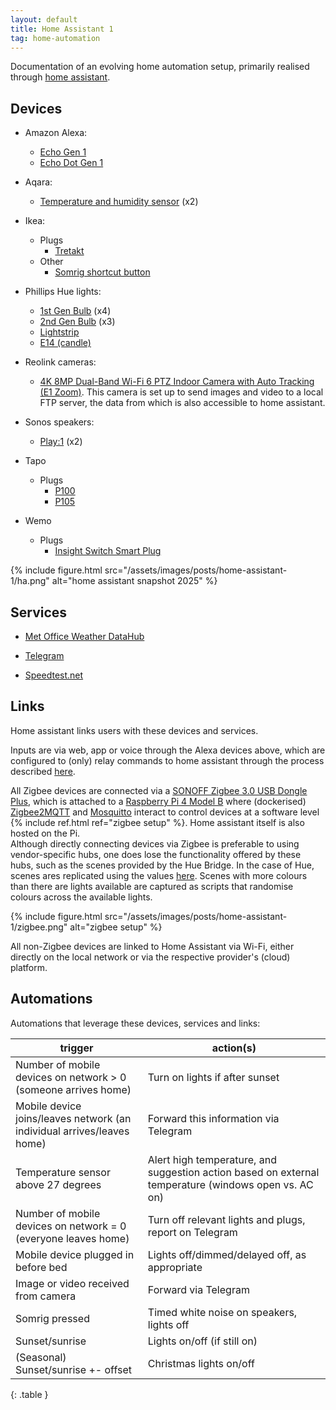 ```yaml
---
layout: default
title: Home Assistant 1
tag: home-automation
---
```


Documentation of an evolving home automation setup, primarily realised through [home assistant](https://www.home-assistant.io/).

## Devices 

- Amazon Alexa:
    - [Echo Gen 1](https://www.dimensions.com/element/amazon-echo-1st-gen) 
    - [Echo Dot Gen 1 ](https://www.dimensions.com/element/amazon-echo-dot-1st-gen)

- Aqara:
    - [Temperature and humidity sensor](https://www.zigbee2mqtt.io/devices/WSDCGQ11LM.html#aqara-wsdcgq11lm) (x2)

- Ikea:
    - Plugs
        - [Tretakt](https://www.ikea.com/gb/en/p/tretakt-plug-smart-80556514/)
    - Other
        - [Somrig shortcut button](https://www.zigbee2mqtt.io/devices/E2213.html)

- Phillips Hue lights: 
    - [1st Gen Bulb](https://www.zigbee2mqtt.io/devices/9290012573A.html#philips-9290012573a) (x4)
    - [2nd Gen Bulb](https://www.zigbee2mqtt.io/devices/9290012573A.html#philips-9290012573a) (x3)
    - [Lightstrip](https://www.zigbee2mqtt.io/devices/915005106701.html) 
    - [E14 (candle)](https://www.zigbee2mqtt.io/devices/929002294203.html#philips-929002294203)

- Reolink cameras:
    - [4K 8MP Dual-Band Wi-Fi 6 PTZ Indoor Camera with Auto Tracking (E1 Zoom)](https://reolink.com/product/e1-zoom/). 
    This camera is set up to send images and video to a local FTP server, the data from which is also accessible to home assistant.

- Sonos speakers:
    - [Play:1](https://support.sonos.com/en-gb/products/play-1) (x2)

- Tapo
    - Plugs
        - [P100](https://www.tapo.com/uk/product/smart-plug/tapo-p100/)  
        - [P105](https://www.tapo.com/uk/product/smart-plug/tapo-p105/)
        
- Wemo
    - Plugs
        - [Insight Switch Smart Plug](https://www.belkin.com/support-article/?articleNum=42290)

{%
  include figure.html
  src="/assets/images/posts/home-assistant-1/ha.png"
  alt="home assistant snapshot 2025"
%}

## Services

- [Met Office Weather DataHub](https://datahub.metoffice.gov.uk/)

- [Telegram](https://core.telegram.org/bots/api)

- [Speedtest.net](https://www.speedtest.net/)

## Links

Home assistant links users with these devices and services.

Inputs are via web, app or voice through the Alexa devices above, which are configured to (only) relay commands to home assistant through the process described [here](https://www.home-assistant.io/integrations/alexa.smart_home/#create-an-amazon-alexa-smart-home-skill).

All Zigbee devices are connected via a [SONOFF Zigbee 3.0 USB Dongle Plus](https://www.zigbee2mqtt.io/guide/adapters/zstack.html), which is attached to a [Raspberry Pi 4 Model B](https://www.raspberrypi.com/products/raspberry-pi-4-model-b/) where (dockerised) [Zigbee2MQTT](https://www.zigbee2mqtt.io/) and [Mosquitto](https://mosquitto.org/) interact to control devices at a software level {% include ref.html ref="zigbee setup" %}.
Home assistant itself is also hosted on the Pi.
<br />
Although directly connecting devices via Zigbee is preferable to using vendor-specific hubs, one does lose the functionality offered by these hubs, such as the scenes provided by the Hue Bridge.
In the case of Hue, scenes ares replicated using the values [here](https://www.reddit.com/r/Hue/comments/i97xw9/comment/g1msq1p/?utm_source=share&utm_medium=web3x&utm_name=web3xcss&utm_term=1&utm_content=share_button). 
Scenes with more colours than there are lights available are captured as scripts that randomise colours across the available lights.

{%
  include figure.html
  src="/assets/images/posts/home-assistant-1/zigbee.png"
  alt="zigbee setup"
%}

All non-Zigbee devices are linked to Home Assistant via Wi-Fi, either directly on the local network or via the respective provider's (cloud) platform.

## Automations

Automations that leverage these devices, services and links:

| trigger | action(s) |
| --- | --- |
| Number of mobile devices on network > 0 (someone arrives home) | Turn on lights if after sunset |
| Mobile device joins/leaves network (an individual arrives/leaves home) | Forward this information via Telegram |
| Temperature sensor above 27 degrees | Alert high temperature, and suggestion action based on external temperature (windows open vs. AC on) |
| Number of mobile devices on network = 0 (everyone leaves home) | Turn off relevant lights and plugs, report on Telegram |
| Mobile device plugged in before bed | Lights off/dimmed/delayed off, as appropriate |
| Image or video received from camera | Forward via Telegram |
| Somrig pressed | Timed white noise on speakers, lights off |
| Sunset/sunrise | Lights on/off (if still on) |
| (Seasonal) Sunset/sunrise +- offset | Christmas lights on/off |
{: .table }
